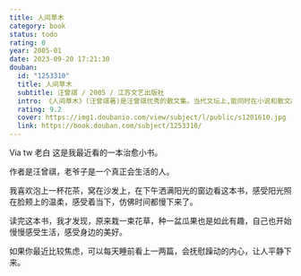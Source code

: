 ```yaml
---
title: 人间草木
category: book
status: todo
rating: 0
year: 2005-01
date: 2023-09-20 17:21:30
douban:
  id: "1253310"
  title: 人间草木
  subtitle: 汪曾祺 / 2005 / 江苏文艺出版社
  intro: 《人间草木》(汪曾祺著)是汪曾祺优秀的散文集。当代文坛上,能同时在小说和散文两块田地里经营,且自成一家的并不多,汪曾祺先生算是其中的一个。汪曾祺先生是公认的文体家,不仅能写一手优秀的小说,还能写一手漂亮的散文。
  rating: 9.2
  cover: https://img1.doubanio.com/view/subject/l/public/s1201610.jpg
  link: https://book.douban.com/subject/1253310/
---
```


Via tw 老白 
这是我最近看的一本治愈小书。

作者是汪曾祺，老爷子是一个真正会生活的人。

我喜欢泡上一杯花茶，窝在沙发上，在下午洒满阳光的窗边看这本书，感受阳光照在脸颊上的温柔，感受着当下，仿佛时间都慢下来了。

读完这本书，我才发现，原来栽一束花草，种一盆瓜果也是如此有趣，自己也开始慢慢感受生活，感受身边的美好。

如果你最近比较焦虑，可以每天睡前看上一两篇，会抚慰躁动的内心，让人平静下来。
